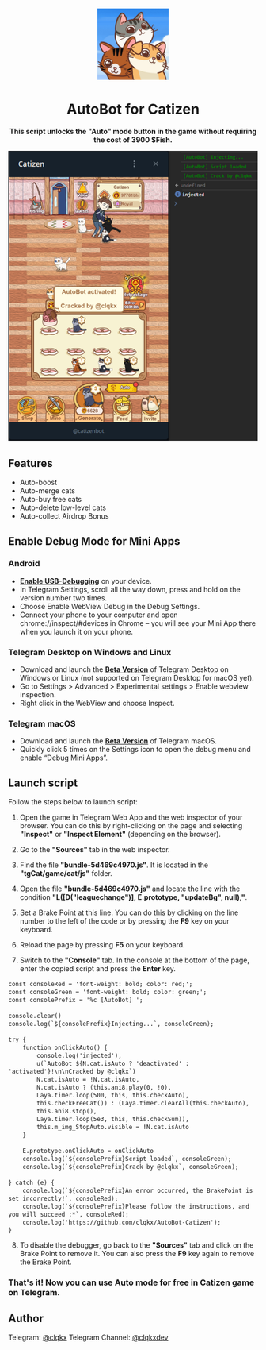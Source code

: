 <br>

<div align="center">

[<img src="./resources/catizen-logo.jpg" width="144"/>](https://t.me/catizenbot)

  <h1 align="center">AutoBot for Catizen</h1>
  
  <p align="center">
    <strong>This script unlocks the "Auto" mode button in the game without requiring the cost of 3900 $Fish.</strong>
  </p>
  <img src="./resources/demo.png"/>

</div>

## Features
- Auto-boost
- Auto-merge cats
- Auto-buy free cats
- Auto-delete low-level cats
- Auto-collect Airdrop Bonus

## Enable Debug Mode for Mini Apps

### Android
- **[Enable USB-Debugging](https://developer.chrome.com/docs/devtools/remote-debugging/)** on your device.
- In Telegram Settings, scroll all the way down, press and hold on the version number two times.
- Choose Enable WebView Debug in the Debug Settings.
- Connect your phone to your computer and open chrome://inspect/#devices in Chrome – you will see your Mini App there when you launch it on your phone.

### Telegram Desktop on Windows and Linux
- Download and launch the **[Beta Version](https://desktop.telegram.org/changelog#beta-version)** of Telegram Desktop on Windows or Linux (not supported on Telegram Desktop for macOS yet).
- Go to Settings > Advanced > Experimental settings > Enable webview inspection.
- Right click in the WebView and choose Inspect.

### Telegram macOS
- Download and launch the **[Beta Version](https://telegram.org/dl/macos/beta)** of Telegram macOS.
- Quickly click 5 times on the Settings icon to open the debug menu and enable “Debug Mini Apps”.

## Launch script

Follow the steps below to launch script:

1. Open the game in Telegram Web App and the web inspector of your browser. You can do this by right-clicking on the page and selecting **"Inspect"** or **"Inspect Element"** (depending on the browser).

2. Go to the **"Sources"** tab in the web inspector.

3. Find the file **"bundle-5d469c4970.js"**. It is located in the **"tgCat/game/cat/js"** folder.

4. Open the file **"bundle-5d469c4970.js"** and locate the line with the condition **"L([D("leaguechange")], E.prototype, "updateBg", null),"**.

5. Set a Brake Point at this line. You can do this by clicking on the line number to the left of the code or by pressing the **F9** key on your keyboard.

6. Reload the page by pressing **F5** on your keyboard.

7. Switch to the **"Console"** tab. In the console at the bottom of the page, enter the copied script and press the **Enter** key.

```
const consoleRed = 'font-weight: bold; color: red;';
const consoleGreen = 'font-weight: bold; color: green;';
const consolePrefix = '%c [AutoBot] ';

console.clear()
console.log(`${consolePrefix}Injecting...`, consoleGreen);

try {
    function onClickAuto() {
        console.log('injected'),
        u(`AutoBot ${N.cat.isAuto ? 'deactivated' : 'activated'}!\n\nCracked by @clqkx`)
        N.cat.isAuto = !N.cat.isAuto,
        N.cat.isAuto ? (this.ani8.play(0, !0),
        Laya.timer.loop(500, this, this.checkAuto),
        this.checkFreeCat()) : (Laya.timer.clearAll(this.checkAuto),
        this.ani8.stop(),
        Laya.timer.loop(5e3, this, this.checkSum)),
        this.m_img_StopAuto.visible = !N.cat.isAuto
    }
    
    E.prototype.onClickAuto = onClickAuto
    console.log(`${consolePrefix}Script loaded`, consoleGreen);
    console.log(`${consolePrefix}Crack by @clqkx`, consoleGreen);

} catch (e) {
    console.log(`${consolePrefix}An error occurred, the BrakePoint is set incorrectly!`, consoleRed);
    console.log(`${consolePrefix}Please follow the instructions, and you will succeed :*`, consoleRed);
    console.log('https://github.com/clqkx/AutoBot-Catizen');
}
```

8. To disable the debugger, go back to the **"Sources"** tab and click on the Brake Point to remove it. You can also press the **F9** key again to remove the Brake Point.

### That's it! Now you can use Auto mode for free in Catizen game on Telegram.

## Author

Telegram: [@clqkx](https://t.me/clqkx)
Telegram Channel: [@clqkxdev](https://t.me/clqkxdev)
